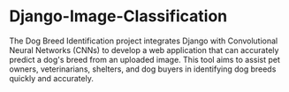 # Django-Image-Classification
The Dog Breed Identification project integrates Django with Convolutional Neural Networks (CNNs) to develop a web application that can accurately predict a dog's breed from an uploaded image. This tool aims to assist pet owners, veterinarians, shelters, and dog buyers in identifying dog breeds quickly and accurately.
